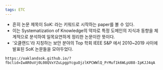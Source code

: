 ```yaml
---
tags: ETC
---
```


* 흔히 논문 제목이 SoK: 라는 키워드로 시작하는 paper를 볼 수 있다. 
* 이는 Systematization of Knowledge의 약자로 특정 도메인의 지식과 동향을 체계적으로 분석하여 일목요연하게 정리한 논문이란 뜻이다.
* '오클랜드'라 지칭하는 보안 분야의 Top 학회 IEEE S&P 에서 2010~2019 사이에 발표된 SoK 논문들을 모아두었다.

``` https://oaklandsok.github.io/?fbclid=IwAR0uVj0L08QVxYZuLpgpYcguOjzlKPCWWlQ_PrMuf1k6WLpU88-IpKJJ4qA ```
